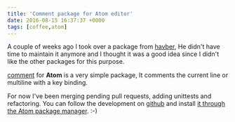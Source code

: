 ```yaml
---
title: 'Comment package for Atom editor'
date: 2016-08-15 16:37:37 +0000
tags: [coffee,atom]
---
```

A couple of weeks ago I took over a package from [havber](https://github.com/havber), He didn't have time to maintain it anymore and I thought it was a good idea since I didn't like the other packages for this purpose.

[comment](https://github.com/javaguirre/comment/) for **Atom** is a very simple package, It comments the current line or multiline with a key binding.

For now I've been merging pending pull requests, adding unittests and refactoring. You can follow the development on [github](https://github.com/javaguirre/comment/issues) and install [it through the Atom package manager](https://atom.io/packages/comment). :-)
